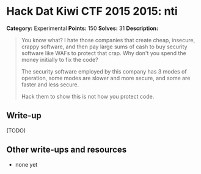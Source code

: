 # Hack Dat Kiwi CTF 2015 2015: nti

**Category:** Experimental
**Points:** 150
**Solves:** 31
**Description:**

> You know what? I hate those companies that create cheap, insecure, crappy software, and then pay large sums of cash to buy security software like WAFs to protect that crap. Why don't you spend the money initially to fix the code?
> 
> 
> The security software employed by this company has 3 modes of operation, some modes are slower and more secure, and some are faster and less secure.
> 
> Hack them to show this is not how you protect code.


## Write-up

(TODO)

## Other write-ups and resources

* none yet
